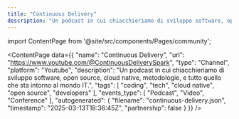 ```yaml
---
title: "Continuous Delivery"
description: "Un podcast in cui chiacchieriamo di sviluppo software, open source, cloud native, metodologie, e tutto quello che sta intorno al mondo IT."
---
```

import ContentPage from '@site/src/components/Pages/community';

<ContentPage
    data={{
  "name": "Continuous Delivery",
  "url": "https://www.youtube.com/@ContinuousDeliverySpark",
  "type": "Channel",
  "platform": "Youtube",
  "description": "Un podcast in cui chiacchieriamo di sviluppo software, open source, cloud native, metodologie, e tutto quello che sta intorno al mondo IT.",
  "tags": [
    "coding",
    "tech",
    "cloud native",
    "open source",
    "developers"
  ],
  "events_type": [
    "Podcast",
    "Video",
    "Conference"
  ],
  "autogenerated": {
    "filename": "continuous-delivery.json",
    "timestamp": "2025-03-13T18:36:45Z",
    "partnership": false
  }
}}
/>
